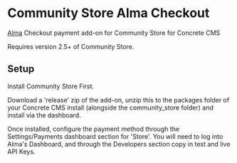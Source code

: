 # Community Store Alma Checkout
[Alma](https://almapay.com) Checkout payment add-on for Community Store for Concrete CMS

Requires version 2.5+ of Community Store.

## Setup
Install Community Store First.

Download a 'release' zip of the add-on, unzip this to the packages folder of your Concrete CMS install (alongside the community_store folder) and install via the dashboard.

Once installed, configure the payment method through the Settings/Payments dashboard section for 'Store'. 
You will need to log into Alma's Dashboard, and through the Developers section copy in test and live API Keys.
